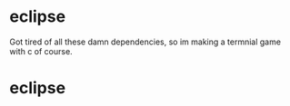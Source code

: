 # eclipse
Got tired of all these damn dependencies, so im making a termnial game with c of course.
# eclipse
